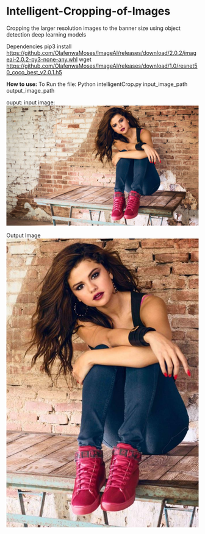 # Intelligent-Cropping-of-Images
Cropping the larger resolution images to the banner size using object detection deep learning models

Dependencies
pip3 install https://github.com/OlafenwaMoses/ImageAI/releases/download/2.0.2/imageai-2.0.2-py3-none-any.whl
wget https://github.com/OlafenwaMoses/ImageAI/releases/download/1.0/resnet50_coco_best_v2.0.1.h5


<b>How to use:</b>
To Run the file:
Python intelligentCrop.py input_image_path output_image_path

ouput:
input image:
<img src="selena.jpg"/>


Output Image
<img src="selean_ouput.jpg"/>
